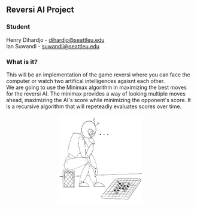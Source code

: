 ## Reversi AI Project

### Student
Henry Dihardjo - dihardjo@seattleu.edu  
Ian Suwandi    - suwandii@seattleu.edu 

### What is it?
This will be an implementation of the game reversi where you can face the computer or watch two artifical intelligences agaisnt each other.  
We are going to use the Minimax algorithm in maximizing the best moves for the reversi AI. The minimax provides a way of looking multiple moves ahead, maximizing the AI's score while minimizing the opponent's score. It is a recursive algorithm that will repeteadly evaluates scores over time. 

<p align="center">
    <img src="Misc/a.jpg" width="220" height="240" />
</p>
